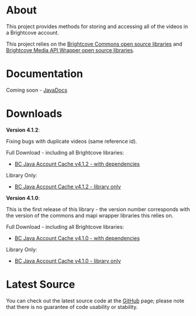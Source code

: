 About
=====

This project provides methods for storing and accessing all of the videos in
a Brightcove account.

This project relies on the [Brightcove Commons open source libraries](https://github.com/BrightcoveOS/Java-Commons) and [Brightcove Media API Wrapper open source libraries](https://github.com/BrightcoveOS/Java-MAPI-Wrapper).

Documentation
=============

Coming soon - [JavaDocs](null)

Downloads
=========

**Version 4.1.2**:

Fixing bugs with duplicate videos (same reference id).

Full Download - including all Brightcove libraries:

- [BC Java Account Cache v4.1.2 - with dependencies](https://github.com/downloads/BrightcoveOS/Java-Account-Cache/bc-java-account-cache-4.1.2.zip)

Library Only:

- [BC Java Account Cache v4.1.2 - library only](https://github.com/downloads/BrightcoveOS/Java-Account-Cache/bc-java-account-cache-4.1.2.jar)


**Version 4.1.0**:

This is the first release of this library - the version number corresponds
with the version of the commons and mapi wrapper libraries this relies on.

Full Download - including all Brightcove libraries:

- [BC Java Account Cache v4.1.0 - with dependencies](https://github.com/downloads/BrightcoveOS/Java-Account-Cache/bc-java-account-cache-4.1.0.zip)

Library Only:

- [BC Java Account Cache v4.1.0 - library only](https://github.com/downloads/BrightcoveOS/Java-Account-Cache/bc-java-account-cache-4.1.0.jar)


Latest Source
=============

You can check out the latest source code at the
[GitHub](https://github.com/BrightcoveOS/Java-Account-Cache) page; please
note that there is no guarantee of code usability or stability.
